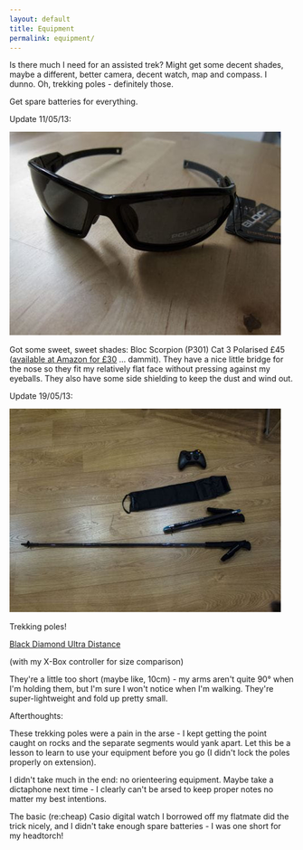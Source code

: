 ```yaml
---
layout: default
title: Equipment
permalink: equipment/
---
```

Is there much I need for an assisted trek? Might get some decent shades, maybe a different, better camera, decent watch, map and compass. I dunno. Oh, trekking poles - definitely those.

Get spare batteries for everything.

Update 11/05/13:

![](/assets/optimised/shades.jpg)

Got some sweet, sweet shades: Bloc Scorpion (P301) Cat 3 Polarised £45 ([available at Amazon for £30](http://www.amazon.co.uk/Bloc-Scorpion-Sport-Sunglasses/dp/B007NVHZHU) ... dammit). They have a nice little bridge for the nose so they fit my relatively flat face without pressing against my eyeballs. They also have some side shielding to keep the dust and wind out.

Update 19/05/13:

![](/assets/optimised/poles.jpg)

Trekking poles!

[Black Diamond Ultra Distance](http://www.blackdiamondequipment.com/en-gb/shop/mountain/trekking-poles/ultra-distance-trekking-pole/)

(with my X-Box controller for size comparison)

They're a little too short (maybe like, 10cm) - my arms aren't quite 90° when I'm holding them, but I'm sure I won't notice when I'm walking. They're super-lightweight and fold up pretty small.

Afterthoughts:

These trekking poles were a pain in the arse - I kept getting the point caught on rocks and the separate segments would yank apart. Let this be a lesson to learn to use your equipment before you go (I didn't lock the poles properly on extension).

I didn't take much in the end: no orienteering equipment. Maybe take a dictaphone next time - I clearly can't be arsed to keep proper notes no matter my best intentions.

The basic (re:cheap) Casio digital watch I borrowed off my flatmate did the trick nicely, and I didn't take enough spare batteries - I was one short for my headtorch!
